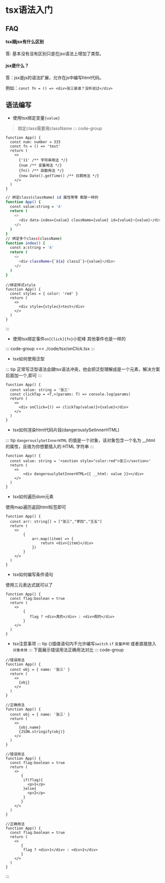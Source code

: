 # tsx语法入门

## FAQ

#### tsx跟jsx有什么区别

答: 基本没有没有区别只是在jsx语法上增加了类型。


#### jsx是什么？

答：jsx是js的语法扩展，允许在js中编写html代码。

例如：`const fn = () => <div>张三是谁？没听说过</div>`

## 语法编写

- 使用tsx绑定变量`{value}`

> 绑定class需要用className
::: code-group
```tsx [index.react]
function App() {
  const num: number = 333
  const fn = () => 'test'
  return (
    <>
      {'11' /** 字符串用法 */}
      {num /** 变量用法 */}
      {fn() /** 函数用法 */}
      {new Date().getTime() /** 日期用法 */}
    </>
  )
}
```
``` bash [className.react]
// 绑定class(className) id 属性等等 都是一样的
function App() {
  const value:string = 'A'
  return (
    <>
      <div data-index={value} className={value} id={value}>{value}</div>
    </>
  )
}
// 绑定多个class(className)
function index() {
  const a:string = 'A'
  return (
    <>
      <div className={`${a} class2`}>{value}</div>
    </>
  )
}
```
```tsx [style.react]
//绑定样式style
function App() {
  const styles = { color: 'red' }
  return (
    <>
      <div style={styles}>test</div>
    </>
  )
}
```
::: 
- 使用tsx绑定事件`on[Click]{fn}`小驼峰 其他事件也是一样的

::: code-group
<<<  ./code/tsx/onClick.tsx
::: 

- tsx如何使用泛型

::: tip
正常写泛型语法会跟tsx语法冲突，他会把泛型理解成是一个元素，解决方案后面加一个,即可
:::


```tsx [App.react]
function App() {
  const value: string = '张三'
  const clickTap = <T,>(params: T) => console.log(params)
  return (
    <>
      <div onClick={() => clickTap(value)}>{value}</div>
    </>
  )
}
```

- tsx如何渲染html代码片段(dangerouslySetInnerHTML)


::: tip
`dangerouslySetInnerHTML` 的值是一个对象，该对象包含一个名为 __html 的属性，且值为你想要插入的 HTML 字符串
:::

```tsx  [App.react]
function App() {
  const value: string = '<section style="color:red">张三</section>'
  return (
    <>
        <div dangerouslySetInnerHTML={{ __html: value }}></div>
    </>
  )
}
```

- tsx如何遍历dom元素

使用map遍历返回html标签即可

```tsx [App.react]
function App() {
  const arr: string[] = ["张三","李四","王五"]
  return (
    <>
        {
            arr.map((item) => {
                return <div>{item}</div>
            })
        }
    </>
  )
}
```

- tsx如何编写条件语句

使用三元表达式就可以了

```tsx [App.react]
function App() {
  const flag:boolean = true
  return (
    <>
        {
           flag ? <div>真的</div> : <div>假的</div>
        }
    </>
  )
}
```

- tsx注意事项
::: tip
{}插值语句内不允许编写`switch` `if` `变量声明` 或者直接放入`对象本体`
:::
下面展示错误用法正确用法对比
::: code-group
```tsx [对象错误写法.react]
//错误用法
function App() {
  const obj = { name: '张三' }
  return (
    <>
      {obj}
    </>
  )
}
```
```tsx [对象正确写法.react]
//正确用法
function App() {
  const obj = { name: '张三' }
  return (
    <>
      {obj.name}
      {JSON.stringify(obj)}
    </>
  )
}
```

```tsx [判断错误写法.react]
//错误用法
function App() {
  const flag:boolean = true
  return (
    <>
       {
        if(flag){
          <p>1</p>
        }else{
          <p>2</p>
        }
       }
    </>
  )
}
```
```tsx [判断正确写法.react]
//正确用法
function App() {
  const flag:boolean = true
  return (
    <>
       {
        flag ? <div>1</div> : <div>2</div>
       }
    </>
  )
}
```
:::
